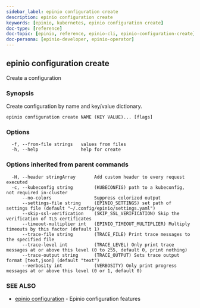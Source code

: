 ```yaml
---
sidebar_label: epinio configuration create
description: epinio configuration create
keywords: [epinio, kubernetes, epinio configuration create]
doc-type: [reference]
doc-topic: [epinio, reference, epinio-cli, epinio-configuration-create]
doc-persona: [epinio-developer, epinio-operator]
---
```

## epinio configuration create

Create a configuration

### Synopsis

Create configuration by name and key/value dictionary.

```
epinio configuration create NAME (KEY VALUE)... [flags]
```

### Options

```
  -f, --from-file strings   values from files
  -h, --help                help for create
```

### Options inherited from parent commands

```
  -H, --header stringArray       Add custom header to every request executed
  -c, --kubeconfig string        (KUBECONFIG) path to a kubeconfig, not required in-cluster
      --no-colors                Suppress colorized output
      --settings-file string     (EPINIO_SETTINGS) set path of settings file (default "~/.config/epinio/settings.yaml")
      --skip-ssl-verification    (SKIP_SSL_VERIFICATION) Skip the verification of TLS certificates
      --timeout-multiplier int   (EPINIO_TIMEOUT_MULTIPLIER) Multiply timeouts by this factor (default 1)
      --trace-file string        (TRACE_FILE) Print trace messages to the specified file
      --trace-level int          (TRACE_LEVEL) Only print trace messages at or above this level (0 to 255, default 0, print nothing)
      --trace-output string      (TRACE_OUTPUT) Sets trace output format [text,json] (default "text")
      --verbosity int            (VERBOSITY) Only print progress messages at or above this level (0 or 1, default 0)
```

### SEE ALSO

* [epinio configuration](./epinio_configuration.md)	 - Epinio configuration features

